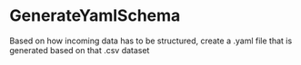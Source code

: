 # GenerateYamlSchema
Based on how incoming data has to be structured, create a .yaml file that is generated based on that .csv dataset 
